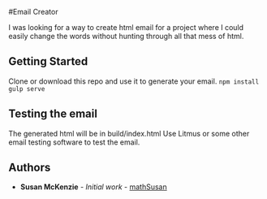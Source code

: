 #Email Creator

I was looking for a way to create html email for a project where I could easily change the words without hunting through all that mess of html.

## Getting Started

Clone or download this repo and use it to generate your email.
``npm install
gulp serve
``

## Testing the email
The generated html will be in build/index.html
Use Litmus or some other email testing software to test the email.

## Authors

* **Susan McKenzie** - *Initial work* - [mathSusan](https://github.com/mathsusan)

